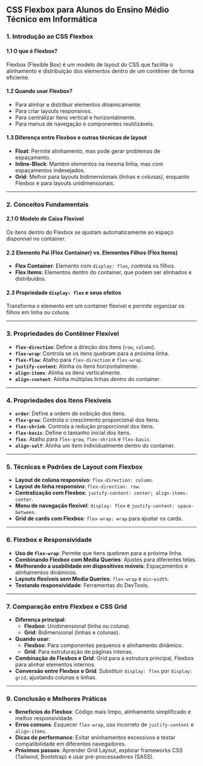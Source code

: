 ## CSS Flexbox para Alunos do Ensino Médio Técnico em Informática

### 1. Introdução ao CSS Flexbox

#### 1.1 O que é Flexbox?
Flexbox (Flexible Box) é um modelo de layout do CSS que facilita o alinhamento e distribuição dos elementos dentro de um contêiner de forma eficiente.

#### 1.2 Quando usar Flexbox?
- Para alinhar e distribuir elementos dinamicamente.
- Para criar layouts responsivos.
- Para centralizar itens vertical e horizontalmente.
- Para menus de navegação e componentes reutilizáveis.

#### 1.3 Diferença entre Flexbox e outras técnicas de layout
- **Float**: Permite alinhamento, mas pode gerar problemas de espaçamento.
- **Inline-Block**: Mantém elementos na mesma linha, mas com espaçamentos indesejados.
- **Grid**: Melhor para layouts bidimensionais (linhas e colunas), enquanto Flexbox é para layouts unidimensionais.

---

### 2. Conceitos Fundamentais

#### 2.1 O Modelo de Caixa Flexível
Os itens dentro do Flexbox se ajustam automaticamente ao espaço disponível no container.

#### 2.2 Elemento Pai (Flex Container) vs. Elementos Filhos (Flex Items)
- **Flex Container**: Elemento com `display: flex`, controla os filhos.
- **Flex Items**: Elementos dentro do container, que podem ser alinhados e distribuídos.

#### 2.3 Propriedade `display: flex` e seus efeitos
Transforma o elemento em um container flexível e permite organizar os filhos em linha ou coluna.

---

### 3. Propriedades do Contêiner Flexível

- **`flex-direction`**: Define a direção dos itens (`row`, `column`).
- **`flex-wrap`**: Controla se os itens quebram para a próxima linha.
- **`flex-flow`**: Atalho para `flex-direction` e `flex-wrap`.
- **`justify-content`**: Alinha os itens horizontalmente.
- **`align-items`**: Alinha os itens verticalmente.
- **`align-content`**: Alinha múltiplas linhas dentro do container.

---

### 4. Propriedades dos Itens Flexíveis

- **`order`**: Define a ordem de exibição dos itens.
- **`flex-grow`**: Controla o crescimento proporcional dos itens.
- **`flex-shrink`**: Controla a redução proporcional dos itens.
- **`flex-basis`**: Define o tamanho inicial dos itens.
- **`flex`**: Atalho para `flex-grow`, `flex-shrink` e `flex-basis`.
- **`align-self`**: Alinha um item individualmente dentro do container.

---

### 5. Técnicas e Padrões de Layout com Flexbox

- **Layout de coluna responsivo**: `flex-direction: column`.
- **Layout de linha responsivo**: `flex-direction: row`.
- **Centralização com Flexbox**: `justify-content: center; align-items: center`.
- **Menu de navegação flexível**: `display: flex` e `justify-content: space-between`.
- **Grid de cards com Flexbox**: `flex-wrap: wrap` para ajustar os cards.

---

### 6. Flexbox e Responsividade

- **Uso de `flex-wrap`**: Permite que itens quebrem para a próxima linha.
- **Combinando Flexbox com Media Queries**: Ajustes para diferentes telas.
- **Melhorando a usabilidade em dispositivos móveis**: Espaçamentos e alinhamentos dinâmicos.
- **Layouts flexíveis sem Media Queries**: `flex-wrap` e `min-width`.
- **Testando responsividade**: Ferramentas do DevTools.

---

### 7. Comparação entre Flexbox e CSS Grid

- **Diferença principal**: 
  - **Flexbox**: Unidimensional (linha ou coluna).
  - **Grid**: Bidimensional (linhas e colunas).
- **Quando usar**: 
  - **Flexbox**: Para componentes pequenos e alinhamento dinâmico.
  - **Grid**: Para estruturação de páginas inteiras.
- **Combinação de Flexbox e Grid**: Grid para a estrutura principal, Flexbox para alinhar elementos internos.
- **Conversão entre Flexbox e Grid**: Substituir `display: flex` por `display: grid`, ajustando colunas e linhas.

---

### 9. Conclusão e Melhores Práticas

- **Benefícios do Flexbox**: Código mais limpo, alinhamento simplificado e melhor responsividade.
- **Erros comuns**: Esquecer `flex-wrap`, uso incorreto de `justify-content` e `align-items`.
- **Dicas de performance**: Evitar aninhamentos excessivos e testar compatibilidade em diferentes navegadores.
- **Próximos passos**: Aprender Grid Layout, explorar frameworks CSS (Tailwind, Bootstrap) e usar pré-processadores (SASS).

